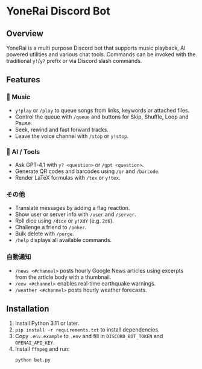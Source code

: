 # YoneRai Discord Bot

## Overview
YoneRai is a multi purpose Discord bot that supports music playback, AI powered utilities and various chat tools. Commands can be invoked with the traditional `y!`/`y?` prefix or via Discord slash commands.

## Features
### 🎵 Music
- `y!play` or `/play` to queue songs from links, keywords or attached files.
- Control the queue with `/queue` and buttons for Skip, Shuffle, Loop and Pause.
- Seek, rewind and fast forward tracks.
- Leave the voice channel with `/stop` or `y!stop`.

### 🤖 AI / Tools
- Ask GPT‑4.1 with `y? <question>` or `/gpt <question>`.
- Generate QR codes and barcodes using `/qr` and `/barcode`.
- Render LaTeX formulas with `/tex` or `y!tex`.

### その他
- Translate messages by adding a flag reaction.
- Show user or server info with `/user` and `/server`.
- Roll dice using `/dice` or `y!XdY` (e.g. `2d6`).
- Challenge a friend to `/poker`.
- Bulk delete with `/purge`.
- `/help` displays all available commands.

### 自動通知
- `/news <#channel>` posts hourly Google News articles using excerpts from the article body with a thumbnail.
- `/eew <#channel>` enables real‑time earthquake warnings.
- `/weather <#channel>` posts hourly weather forecasts.

## Installation
1. Install Python 3.11 or later.
2. `pip install -r requirements.txt` to install dependencies.
3. Copy `.env.example` to `.env` and fill in `DISCORD_BOT_TOKEN` and `OPENAI_API_KEY`.
4. Install `ffmpeg` and run:
   ```bash
   python bot.py
   ```
